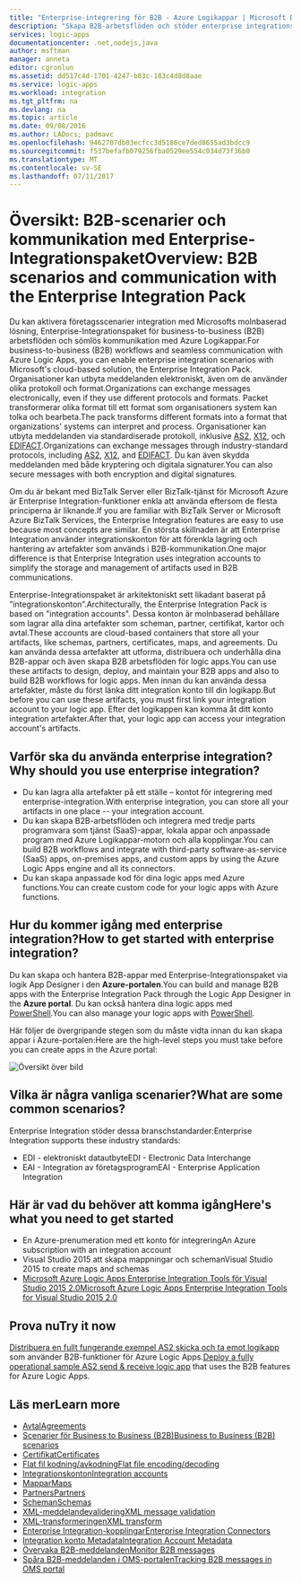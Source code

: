 ```yaml
---
title: "Enterprise-integrering för B2B - Azure Logikappar | Microsoft Docs"
description: "Skapa B2B-arbetsflöden och stöder enterprise integrationsscenarier för logic apps med Enterprise-Integrationspaket"
services: logic-apps
documentationcenter: .net,nodejs,java
author: msftman
manager: anneta
editor: cgronlun
ms.assetid: dd517c4d-1701-4247-b83c-183c4d8d8aae
ms.service: logic-apps
ms.workload: integration
ms.tgt_pltfrm: na
ms.devlang: na
ms.topic: article
ms.date: 09/08/2016
ms.author: LADocs; padmavc
ms.openlocfilehash: 9462707db03ecfcc3d5186ce7ded8655ad3bdcc9
ms.sourcegitcommit: f537befafb079256fba0529ee554c034d73f36b0
ms.translationtype: MT
ms.contentlocale: sv-SE
ms.lasthandoff: 07/11/2017
---
```

# <a name="overview-b2b-scenarios-and-communication-with-the-enterprise-integration-pack"></a><span data-ttu-id="edd71-103">Översikt: B2B-scenarier och kommunikation med Enterprise-Integrationspaket</span><span class="sxs-lookup"><span data-stu-id="edd71-103">Overview: B2B scenarios and communication with the Enterprise Integration Pack</span></span>

<span data-ttu-id="edd71-104">Du kan aktivera företagsscenarier integration med Microsofts molnbaserad lösning, Enterprise-Integrationspaket för business-to-business (B2B) arbetsflöden och sömlös kommunikation med Azure Logikappar.</span><span class="sxs-lookup"><span data-stu-id="edd71-104">For business-to-business (B2B) workflows and seamless communication with Azure Logic Apps, you can enable enterprise integration scenarios with Microsoft's cloud-based solution, the Enterprise Integration Pack.</span></span> <span data-ttu-id="edd71-105">Organisationer kan utbyta meddelanden elektroniskt, även om de använder olika protokoll och format.</span><span class="sxs-lookup"><span data-stu-id="edd71-105">Organizations can exchange messages electronically, even if they use different protocols and formats.</span></span> <span data-ttu-id="edd71-106">Packet transformerar olika format till ett format som organisationers system kan tolka och bearbeta.</span><span class="sxs-lookup"><span data-stu-id="edd71-106">The pack transforms different formats into a format that organizations' systems can interpret and process.</span></span> <span data-ttu-id="edd71-107">Organisationer kan utbyta meddelanden via standardiserade protokoll, inklusive [AS2](../logic-apps/logic-apps-enterprise-integration-as2.md), [X12](logic-apps-enterprise-integration-x12.md), och [EDIFACT](../logic-apps/logic-apps-enterprise-integration-edifact.md).</span><span class="sxs-lookup"><span data-stu-id="edd71-107">Organizations can exchange messages through industry-standard protocols, including [AS2](../logic-apps/logic-apps-enterprise-integration-as2.md), [X12](logic-apps-enterprise-integration-x12.md), and [EDIFACT](../logic-apps/logic-apps-enterprise-integration-edifact.md).</span></span> <span data-ttu-id="edd71-108">Du kan även skydda meddelanden med både kryptering och digitala signaturer.</span><span class="sxs-lookup"><span data-stu-id="edd71-108">You can also secure messages with both encryption and digital signatures.</span></span>

<span data-ttu-id="edd71-109">Om du är bekant med BizTalk Server eller BizTalk-tjänst för Microsoft Azure är Enterprise Integration-funktioner enkla att använda eftersom de flesta principerna är liknande.</span><span class="sxs-lookup"><span data-stu-id="edd71-109">If you are familiar with BizTalk Server or Microsoft Azure BizTalk Services, the Enterprise Integration features are easy to use because most concepts are similar.</span></span> <span data-ttu-id="edd71-110">En största skillnaden är att Enterprise Integration använder integrationskonton för att förenkla lagring och hantering av artefakter som används i B2B-kommunikation.</span><span class="sxs-lookup"><span data-stu-id="edd71-110">One major difference is that Enterprise Integration uses integration accounts to simplify the storage and management of artifacts used in B2B communications.</span></span> 

<span data-ttu-id="edd71-111">Enterprise-Integrationspaket är arkitektoniskt sett likadant baserat på ”integrationskonton”.</span><span class="sxs-lookup"><span data-stu-id="edd71-111">Architecturally, the Enterprise Integration Pack is based on "integration accounts".</span></span> <span data-ttu-id="edd71-112">Dessa konton är molnbaserad behållare som lagrar alla dina artefakter som scheman, partner, certifikat, kartor och avtal.</span><span class="sxs-lookup"><span data-stu-id="edd71-112">These accounts are cloud-based containers that store all your artifacts, like schemas, partners, certificates, maps, and agreements.</span></span> <span data-ttu-id="edd71-113">Du kan använda dessa artefakter att utforma, distribuera och underhålla dina B2B-appar och även skapa B2B arbetsflöden för logic apps.</span><span class="sxs-lookup"><span data-stu-id="edd71-113">You can use these artifacts to design, deploy, and maintain your B2B apps and also to build B2B workflows for logic apps.</span></span> <span data-ttu-id="edd71-114">Men innan du kan använda dessa artefakter, måste du först länka ditt integration konto till din logikapp.</span><span class="sxs-lookup"><span data-stu-id="edd71-114">But before you can use these artifacts, you must first link your integration account to your logic app.</span></span> <span data-ttu-id="edd71-115">Efter det logikappen kan komma åt ditt konto integration artefakter.</span><span class="sxs-lookup"><span data-stu-id="edd71-115">After that, your logic app can access your integration account's artifacts.</span></span>

## <a name="why-should-you-use-enterprise-integration"></a><span data-ttu-id="edd71-116">Varför ska du använda enterprise integration?</span><span class="sxs-lookup"><span data-stu-id="edd71-116">Why should you use enterprise integration?</span></span>

* <span data-ttu-id="edd71-117">Du kan lagra alla artefakter på ett ställe – kontot för integrering med enterprise-integration.</span><span class="sxs-lookup"><span data-stu-id="edd71-117">With enterprise integration, you can store all your artifacts in one place -- your integration account.</span></span>
* <span data-ttu-id="edd71-118">Du kan skapa B2B-arbetsflöden och integrera med tredje parts programvara som tjänst (SaaS)-appar, lokala appar och anpassade program med Azure Logikappar-motorn och alla kopplingar.</span><span class="sxs-lookup"><span data-stu-id="edd71-118">You can build B2B workflows and integrate with third-party software-as-service (SaaS) apps, on-premises apps, and custom apps by using the Azure Logic Apps engine and all its connectors.</span></span>
* <span data-ttu-id="edd71-119">Du kan skapa anpassade kod för dina logic apps med Azure functions.</span><span class="sxs-lookup"><span data-stu-id="edd71-119">You can create custom code for your logic apps with Azure functions.</span></span>

## <a name="how-to-get-started-with-enterprise-integration"></a><span data-ttu-id="edd71-120">Hur du kommer igång med enterprise integration?</span><span class="sxs-lookup"><span data-stu-id="edd71-120">How to get started with enterprise integration?</span></span>

<span data-ttu-id="edd71-121">Du kan skapa och hantera B2B-appar med Enterprise-Integrationspaket via logik App Designer i den **Azure-portalen**.</span><span class="sxs-lookup"><span data-stu-id="edd71-121">You can build and manage B2B apps with the Enterprise Integration Pack through the Logic App Designer in the **Azure portal**.</span></span> <span data-ttu-id="edd71-122">Du kan också hantera dina logic apps med [PowerShell](https://msdn.microsoft.com/library/azure/mt652195.aspx "Logic apps PowerShell-artiklar").</span><span class="sxs-lookup"><span data-stu-id="edd71-122">You can also manage your logic apps with [PowerShell](https://msdn.microsoft.com/library/azure/mt652195.aspx "Logic apps PowerShell topics").</span></span>

<span data-ttu-id="edd71-123">Här följer de övergripande stegen som du måste vidta innan du kan skapa appar i Azure-portalen:</span><span class="sxs-lookup"><span data-stu-id="edd71-123">Here are the high-level steps you must take before you can create apps in the Azure portal:</span></span>

![Översikt över bild](media/logic-apps-enterprise-integration-overview/overview-0.png)  

## <a name="what-are-some-common-scenarios"></a><span data-ttu-id="edd71-125">Vilka är några vanliga scenarier?</span><span class="sxs-lookup"><span data-stu-id="edd71-125">What are some common scenarios?</span></span>

<span data-ttu-id="edd71-126">Enterprise Integration stöder dessa branschstandarder:</span><span class="sxs-lookup"><span data-stu-id="edd71-126">Enterprise Integration supports these industry standards:</span></span>

* <span data-ttu-id="edd71-127">EDI - elektroniskt datautbyte</span><span class="sxs-lookup"><span data-stu-id="edd71-127">EDI - Electronic Data Interchange</span></span>
* <span data-ttu-id="edd71-128">EAI - Integration av företagsprogram</span><span class="sxs-lookup"><span data-stu-id="edd71-128">EAI - Enterprise Application Integration</span></span>

## <a name="heres-what-you-need-to-get-started"></a><span data-ttu-id="edd71-129">Här är vad du behöver att komma igång</span><span class="sxs-lookup"><span data-stu-id="edd71-129">Here's what you need to get started</span></span>

* <span data-ttu-id="edd71-130">En Azure-prenumeration med ett konto för integrering</span><span class="sxs-lookup"><span data-stu-id="edd71-130">An Azure subscription with an integration account</span></span>
* <span data-ttu-id="edd71-131">Visual Studio 2015 att skapa mappningar och scheman</span><span class="sxs-lookup"><span data-stu-id="edd71-131">Visual Studio 2015 to create maps and schemas</span></span>
* [<span data-ttu-id="edd71-132">Microsoft Azure Logic Apps Enterprise Integration Tools för Visual Studio 2015 2.0</span><span class="sxs-lookup"><span data-stu-id="edd71-132">Microsoft Azure Logic Apps Enterprise Integration Tools for Visual Studio 2015 2.0</span></span>](https://aka.ms/vsmapsandschemas)  

## <a name="try-it-now"></a><span data-ttu-id="edd71-133">Prova nu</span><span class="sxs-lookup"><span data-stu-id="edd71-133">Try it now</span></span>

<span data-ttu-id="edd71-134">[Distribuera en fullt fungerande exempel AS2 skicka och ta emot logikapp](https://github.com/Azure/azure-quickstart-templates/tree/master/201-logic-app-as2-send-receive) som använder B2B-funktioner för Azure Logic Apps.</span><span class="sxs-lookup"><span data-stu-id="edd71-134">[Deploy a fully operational sample AS2 send & receive logic app](https://github.com/Azure/azure-quickstart-templates/tree/master/201-logic-app-as2-send-receive) that uses the B2B features for Azure Logic Apps.</span></span>

## <a name="learn-more"></a><span data-ttu-id="edd71-135">Läs mer</span><span class="sxs-lookup"><span data-stu-id="edd71-135">Learn more</span></span>
* [<span data-ttu-id="edd71-136">Avtal</span><span class="sxs-lookup"><span data-stu-id="edd71-136">Agreements</span></span>](../logic-apps/logic-apps-enterprise-integration-agreements.md "Lär dig mer om enterprise integration-avtal")
* [<span data-ttu-id="edd71-137">Scenarier för Business to Business (B2B)</span><span class="sxs-lookup"><span data-stu-id="edd71-137">Business to Business (B2B) scenarios</span></span>](../logic-apps/logic-apps-enterprise-integration-b2b.md "Lär dig att skapa logikappar med B2B-funktioner")  
* [<span data-ttu-id="edd71-138">Certifikat</span><span class="sxs-lookup"><span data-stu-id="edd71-138">Certificates</span></span>](logic-apps-enterprise-integration-certificates.md "Lär dig mer om integrering av företagscertifikat")
* [<span data-ttu-id="edd71-139">Flat fil kodning/avkodning</span><span class="sxs-lookup"><span data-stu-id="edd71-139">Flat file encoding/decoding</span></span>](logic-apps-enterprise-integration-flatfile.md "Lär dig hur du kodar och avkodar flat filinnehållet")  
* [<span data-ttu-id="edd71-140">Integrationskonton</span><span class="sxs-lookup"><span data-stu-id="edd71-140">Integration accounts</span></span>](../logic-apps/logic-apps-enterprise-integration-accounts.md "Lär dig mer om integrationskonton")
* [<span data-ttu-id="edd71-141">Mappar</span><span class="sxs-lookup"><span data-stu-id="edd71-141">Maps</span></span>](../logic-apps/logic-apps-enterprise-integration-maps.md "Lär dig mer om enterprise integration maps")
* [<span data-ttu-id="edd71-142">Partners</span><span class="sxs-lookup"><span data-stu-id="edd71-142">Partners</span></span>](logic-apps-enterprise-integration-partners.md "Lär dig mer om enterprise integration-partner")
* [<span data-ttu-id="edd71-143">Scheman</span><span class="sxs-lookup"><span data-stu-id="edd71-143">Schemas</span></span>](logic-apps-enterprise-integration-schemas.md "Lär dig mer om enterprise integration-scheman")
* [<span data-ttu-id="edd71-144">XML-meddelandevalidering</span><span class="sxs-lookup"><span data-stu-id="edd71-144">XML message validation</span></span>](logic-apps-enterprise-integration-xml.md "Lär dig hur du verifierar XML-meddelanden med Logic apps")
* [<span data-ttu-id="edd71-145">XML-transformeringen</span><span class="sxs-lookup"><span data-stu-id="edd71-145">XML transform</span></span>](logic-apps-enterprise-integration-transform.md "Lär dig mer om enterprise integration maps")
* [<span data-ttu-id="edd71-146">Enterprise Integration-kopplingar</span><span class="sxs-lookup"><span data-stu-id="edd71-146">Enterprise Integration Connectors</span></span>](../connectors/apis-list.md "Lär dig mer om enterprise integration pack-kopplingar")
* [<span data-ttu-id="edd71-147">Integration konto Metadata</span><span class="sxs-lookup"><span data-stu-id="edd71-147">Integration Account Metadata</span></span>](../logic-apps/logic-apps-enterprise-integration-metadata.md "Lär dig mer om integrering konto metadata")
* [<span data-ttu-id="edd71-148">Övervaka B2B-meddelanden</span><span class="sxs-lookup"><span data-stu-id="edd71-148">Monitor B2B messages</span></span>](logic-apps-monitor-b2b-message.md "Lär dig mer om hur du övervakar B2B-meddelanden")
* [<span data-ttu-id="edd71-149">Spåra B2B-meddelanden i OMS-portalen</span><span class="sxs-lookup"><span data-stu-id="edd71-149">Tracking B2B messages in OMS portal</span></span>](logic-apps-track-b2b-messages-omsportal.md "Lär dig mer om hur du spårar B2B-meddelanden i OMS-portalen")

